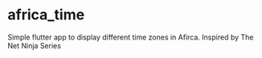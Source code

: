 # africa_time
 Simple flutter app to display different time zones in Afirca. Inspired by The Net Ninja Series
